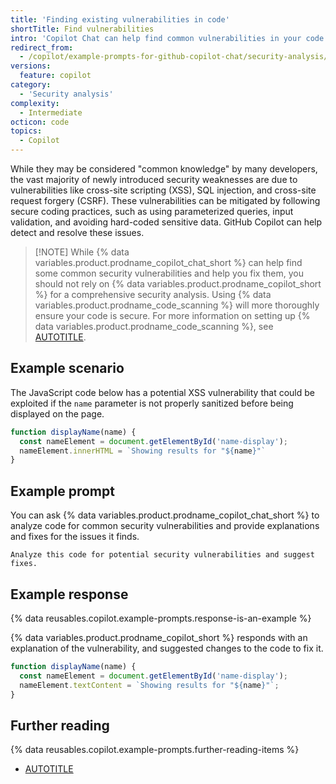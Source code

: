 ```yaml
---
title: 'Finding existing vulnerabilities in code'
shortTitle: Find vulnerabilities
intro: 'Copilot Chat can help find common vulnerabilities in your code and suggest fixes.'
redirect_from:
  - /copilot/example-prompts-for-github-copilot-chat/security-analysis/finding-existing-vulnerabilities-in-code
versions:
  feature: copilot
category:
  - 'Security analysis'
complexity:
  - Intermediate
octicon: code
topics:
  - Copilot
---
```


While they may be considered "common knowledge" by many developers, the vast majority of newly introduced security weaknesses are due to vulnerabilities like cross-site scripting (XSS), SQL injection, and cross-site request forgery (CSRF). These vulnerabilities can be mitigated by following secure coding practices, such as using parameterized queries, input validation, and avoiding hard-coded sensitive data. GitHub Copilot can help detect and resolve these issues.

> [!NOTE] While {% data variables.product.prodname_copilot_chat_short %} can help find some common security vulnerabilities and help you fix them, you should not rely on {% data variables.product.prodname_copilot_short %} for a comprehensive security analysis. Using {% data variables.product.prodname_code_scanning %} will more thoroughly ensure your code is secure. For more information on setting up {% data variables.product.prodname_code_scanning %}, see [AUTOTITLE](/code-security/code-scanning/enabling-code-scanning/configuring-default-setup-for-code-scanning).

## Example scenario

The JavaScript code below has a potential XSS vulnerability that could be exploited if the `name` parameter is not properly sanitized before being displayed on the page.

```javascript
function displayName(name) {
  const nameElement = document.getElementById('name-display');
  nameElement.innerHTML = `Showing results for "${name}"`
}
```

## Example prompt

You can ask {% data variables.product.prodname_copilot_chat_short %} to analyze code for common security vulnerabilities and provide explanations and fixes for the issues it finds.

`Analyze this code for potential security vulnerabilities and suggest fixes.`

## Example response

{% data reusables.copilot.example-prompts.response-is-an-example %}

{% data variables.product.prodname_copilot_short %} responds with an explanation of the vulnerability, and suggested changes to the code to fix it.

```javascript
function displayName(name) {
  const nameElement = document.getElementById('name-display');
  nameElement.textContent = `Showing results for "${name}"`;
}
```

## Further reading

{% data reusables.copilot.example-prompts.further-reading-items %}
* [AUTOTITLE](/code-security/code-scanning/introduction-to-code-scanning/about-code-scanning)
